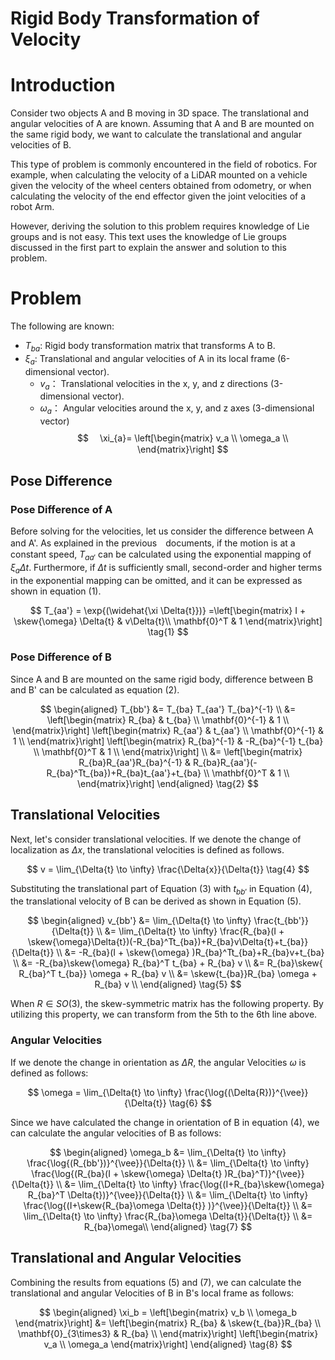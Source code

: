# Rigid Body Transformation of Velocity

# Introduction

Consider two objects A and B moving in 3D space. The translational and angular velocities of A are known. Assuming that A and B are mounted on the same rigid body, we want to calculate the translational and angular velocities of B.

This type of problem is commonly encountered in the field of robotics. For example, when calculating the velocity of a LiDAR mounted on a vehicle given the velocity of the wheel centers obtained from odometry, or when calculating the velocity of the end effector given the joint velocities of a robot Arm.

However, deriving the solution to this problem requires knowledge of Lie groups and is not easy. This text uses the knowledge of Lie groups discussed in the first part to explain the answer and solution to this problem.

# Problem

$$
\newcommand{\skew}[1]{[{#1}]_{\times}} %skew matrix
\newcommand{\so}[1]{ \mathfrak{so}{(#1)} } %lie algebra so3
\newcommand{\se}[1]{ \mathfrak{se}{(#1)} } %lie algebra se3
\newcommand{\norm}[1]{\|{#1}\|} %norm 
$$


The following are known:

-  $T_{ba}$: Rigid body transformation matrix that transforms A to B.
- $\xi_{a}$: Translational and angular velocities of A in its local frame (6-dimensional vector).
    - $v_a$： Translational velocities in the x, y, and z directions (3-dimensional vector).
    - $\omega_a$： Angular velocities around the x, y, and z axes (3-dimensional vector)
$$　
 \xi_{a}=
\left[\begin{matrix} 
  v_a \\
  \omega_a  \\
\end{matrix}\right]
$$


## Pose Difference

### Pose Difference of A

Before solving for the velocities, let us consider the difference between A and A'. As explained in the previous　documents, if the motion is at a constant speed, $T_{aa'}$ can be calculated using the exponential mapping of $\xi_a\Delta{t}$. Furthermore, if $\Delta{t}$ is sufficiently small, second-order and higher terms in the exponential mapping can be omitted, and it can be expressed as shown in equation (1).

$$
T_{aa'} = \exp{(\widehat{\xi \Delta{t}})} 
=\left[\begin{matrix} 
  I + \skew{\omega} \Delta{t}  & v\Delta{t}\\
  \mathbf{0}^T & 1 
\end{matrix}\right]
\tag{1}
$$

### Pose Difference of B

Since A and B are mounted on the same rigid body, difference between B and B' can be calculated as  equation (2).

$$
\begin{aligned} 
T_{bb'} &= T_{ba} T_{aa'} T_{ba}^{-1} \\
&= 
\left[\begin{matrix} 
  R_{ba} & t_{ba} \\
  \mathbf{0}^{-1} & 1  \\
\end{matrix}\right]
\left[\begin{matrix} 
  R_{aa'} & t_{aa'} \\
  \mathbf{0}^{-1} & 1  \\
\end{matrix}\right]
\left[\begin{matrix} 
  R_{ba}^{-1} & -R_{ba}^{-1} t_{ba} \\
  \mathbf{0}^T & 1  \\
\end{matrix}\right] \\
&= 
\left[\begin{matrix} 
  R_{ba}R_{aa'}R_{ba}^{-1} 
  & R_{ba}R_{aa'}(-R_{ba}^Tt_{ba})+R_{ba}t_{aa'}+t_{ba} \\
  \mathbf{0}^T & 1  \\
\end{matrix}\right]
\end{aligned}
\tag{2}
$$

## Translational Velocities
Next, let's consider translational velocities. If we denote the change of localization as $\Delta{x}$, the translational velocities is defined as follows.

$$
v = \lim_{\Delta{t} \to \infty} \frac{\Delta{x}}{\Delta{t}}
\tag{4}
$$

Substituting the translational part of Equation (3) with $t_{bb'}$ in Equation (4), the translational velocity of B can be derived as shown in Equation (5).

$$
\begin{aligned} 
v_{bb'} 
&= \lim_{\Delta{t} \to \infty} \frac{t_{bb'}}{\Delta{t}} \\
&= \lim_{\Delta{t} \to \infty} \frac{R_{ba}(I + \skew{\omega}\Delta{t})(-R_{ba}^Tt_{ba})+R_{ba}v\Delta{t}+t_{ba}}{\Delta{t}} \\
&=  -R_{ba}(I + \skew{\omega}  )R_{ba}^Tt_{ba}+R_{ba}v+t_{ba} \\
&=  -R_{ba}\skew{\omega}  R_{ba}^T t_{ba}  + R_{ba} v \\
&=  R_{ba}\skew{  R_{ba}^T t_{ba}} \omega  + R_{ba} v \\
&=  \skew{t_{ba}}R_{ba} \omega  + R_{ba} v  \\
\end{aligned}
\tag{5}
$$

When $R \in SO(3)$, the skew-symmetric matrix has the following property. By utilizing this property, we can transform from the 5th to the 6th line above.

### Angular Velocities

If we denote the change in orientation as $\Delta{R}$, the angular Velocities $\omega$ is defined as follows:

$$
\omega = \lim_{\Delta{t} \to \infty} \frac{\log{(\Delta{R})}^{\vee}}{\Delta{t}}
\tag{6}
$$

Since we have calculated the change in orientation of B in equation (4), we can calculate the angular velocities of B as follows:

$$
\begin{aligned} 
\omega_b 
&= \lim_{\Delta{t} \to \infty} \frac{\log{(R_{bb'})}^{\vee}}{\Delta{t}} \\
&= \lim_{\Delta{t} \to \infty} \frac{\log{(R_{ba}(I + \skew{\omega} \Delta{t} )R_{ba}^T)}^{\vee}}{\Delta{t}} \\
&= \lim_{\Delta{t} \to \infty} \frac{\log{(I+R_{ba}\skew{\omega} R_{ba}^T  \Delta{t})}^{\vee}}{\Delta{t}} \\
&= \lim_{\Delta{t} \to \infty} \frac{\log{(I+\skew{R_{ba}\omega \Delta{t}} )}^{\vee}}{\Delta{t}} \\
&= \lim_{\Delta{t} \to \infty} \frac{R_{ba}\omega \Delta{t}}{\Delta{t}} \\
&=  R_{ba}\omega\\
\end{aligned}
\tag{7}
$$



## Translational and Angular Velocities

Combining the results from equations (5) and (7), we can calculate the translational and angular Velocities of B in B's local frame as follows:

$$
\begin{aligned} 
\xi_b =
\left[\begin{matrix} 
  v_b \\
  \omega_b
\end{matrix}\right]
&= 
\left[\begin{matrix} 
  R_{ba} & \skew{t_{ba}}R_{ba} \\
  \mathbf{0}_{3\times3} & R_{ba}  \\
\end{matrix}\right] 
\left[\begin{matrix} 
  v_a \\
  \omega_a 
\end{matrix}\right]
\end{aligned}
\tag{8}
$$